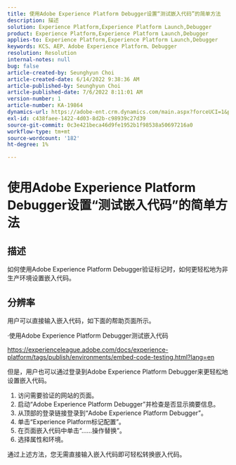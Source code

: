 ```yaml
---
title: 使用Adobe Experience Platform Debugger设置“测试嵌入代码”的简单方法
description: 描述
solution: Experience Platform,Experience Platform Launch,Debugger
product: Experience Platform,Experience Platform Launch,Debugger
applies-to: Experience Platform,Experience Platform Launch,Debugger
keywords: KCS、AEP、Adobe Experience Platform、Debugger
resolution: Resolution
internal-notes: null
bug: false
article-created-by: Seunghyun Choi
article-created-date: 6/14/2022 9:38:36 AM
article-published-by: Seunghyun Choi
article-published-date: 7/6/2022 8:11:01 AM
version-number: 1
article-number: KA-19864
dynamics-url: https://adobe-ent.crm.dynamics.com/main.aspx?forceUCI=1&pagetype=entityrecord&etn=knowledgearticle&id=5741b3bf-c5eb-ec11-bb3d-000d3a5c4292
exl-id: c438faee-1422-4d03-8d2b-c98939c27d39
source-git-commit: 0c3e421beca46d9fe1952b1f98538a50697216a0
workflow-type: tm+mt
source-wordcount: '182'
ht-degree: 1%

---
```


# 使用Adobe Experience Platform Debugger设置“测试嵌入代码”的简单方法

## 描述

如何使用Adobe Experience Platform Debugger验证标记时，如何更轻松地为非生产环境设置嵌入代码。 

## 分辨率


用户可以直接输入嵌入代码，如下面的帮助页面所示。

·使用Adobe Experience Platform Debugger测试嵌入代码

https://experienceleague.adobe.com/docs/experience-platform/tags/publish/environments/embed-code-testing.html?lang=en

但是，用户也可以通过登录到Adobe Experience Platform Debugger来更轻松地设置嵌入代码。

1. 访问需要验证的网站的页面。
2. 启动“Adobe Experience Platform Debugger”并检查是否显示摘要信息。
3. 从顶部的登录链接登录到“Adobe Experience Platform Debugger”。
4. 单击“Experience Platform标记配置”。
5. 在页面嵌入代码中单击“……操作替换”。
6. 选择属性和环境。

通过上述方法，您无需直接输入嵌入代码即可轻松转换嵌入代码。
